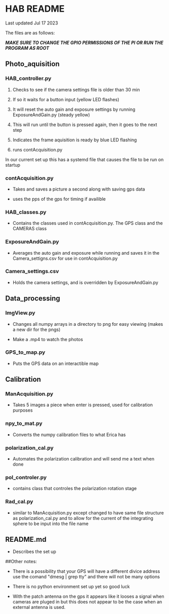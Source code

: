 # HAB README
Last updated Jul 17 2023

The files are as follows:

***MAKE SURE TO CHANGE THE GPIO PERMISSIONS OF THE PI OR RUN THE PROGRAM AS ROOT***

## Photo_aquisition

### HAB_controller.py

1. Checks to see if the camera settings file is older than 30 min 

2. If so it waits for a button input (yellow LED flashes)
	
3. It will reset the auto gain and exposure settings by running ExposureAndGain.py (steady yellow)
	
4. This will run until the button is pressed again, then it goes to the next step
	
5. Indicates the frame aquisition is ready by blue LED flashing
	
6. runs contAcquisition.py
	
In our current set up this has a systemd file that causes the file to be run on startup

### contAcquisition.py

- Takes and saves a picture a second along with saving gps data
	
- uses the pps of the gps for timing if availible

### HAB_classes.py

- Contains the classes used in contAcquisition.py. The GPS class and the CAMERAS class
	
### ExposureAndGain.py

- Averages the auto gain and exposure while running and saves it in the Camera_settigns.csv for use in contAcquisition.py
	
### Camera_settings.csv

- Holds the camera settings, and is overridden by ExposureAndGain.py


## Data_processing
	
### ImgView.py

- Changes all numpy arrays in a directory to png for easy viewing (makes a new dir for the pngs)

- Make a .mp4 to watch the photos

### GPS_to_map.py

- Puts the GPS data on an interactible map
	

## Calibration

### ManAcquisition.py

- Takes 5 images a piece when enter is pressed, used for calibration purposes

### npy_to_mat.py

- Converts the numpy calibration files to what Erica has

### polarization_cal.py

- Automates the polarization calibration and will send me a text when done

### pol_controler.py

- contains class that controles the polarization rotation stage

### Rad_cal.py

- similar to ManAcquisition.py except changed to have same file structure as polarization_cal.py and to allow for the current of the integrating sphere to be input into the file name

	

## README.md

- Describes the set up
	

##Other notes:

- There is a possibility that your GPS will have a different divice address use the comand "dmesg | grep tty" and there will not be many options

- There is no python environment set up yet so good luck

- With the patch antenna on the gps it appears like it looses a signal when cameras are pluged in but this does not appear to be the case when an external antenna is used. 

